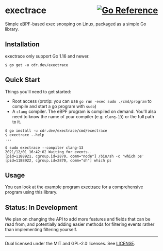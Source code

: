 <h1>
    exectrace
    <span style="float: right;">
        <a href="https://pkg.go.dev/cdr.dev/exectrace"><img src="https://pkg.go.dev/badge/cdr.dev/exectrace.svg" alt="Go Reference"></a>
    </span>
</h1>

Simple [eBPF](https://ebpf.io/)-based exec snooping on Linux, packaged as a
simple Go library.

## Installation

exectrace only support Go 1.16 and newer.

```
$ go get -u cdr.dev/exectrace
```

## Quick Start

Things you'll need to get started:
- Root access (protip: you can use `go run -exec sudo ./cmd/program` to compile
  and start a go program with `sudo`)
- A `clang` compiler. The eBPF program is compiled on demand. You'll also need
  to know the name of your compiler (e.g. `clang-13`) or the full path to it.

```
$ go install -u cdr.dev/exectrace/cmd/exectrace
$ exectrace --help
...

$ sudo exectrace --compiler clang-13
2021/12/01 16:42:02 Waiting for events..
[pid=1188921, cgroup.id=2870, comm="node"] /bin/sh -c 'which ps'
[pid=1188922, cgroup.id=2870, comm="sh"] which ps
```

## Usage

You can look at the example program [exectrace](./cmd/exectrace/main.go) for a
comprehensive program using this library.

## Status: In Development

We plan on changing the API to add more features and fields that can be read
from, and potentially adding easier methods for filtering events rather than
implementing filtering yourself.

----

Dual licensed under the MIT and GPL-2.0 licenses. See [LICENSE](LICENSE).
